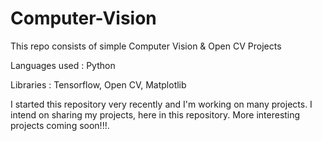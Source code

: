 # Computer-Vision
This repo consists of simple Computer Vision &amp; Open CV Projects

Languages used : Python

Libraries : Tensorflow, Open CV, Matplotlib

I started this repository very recently and I'm working on many projects. I intend on sharing my projects, here in this repository. 
More interesting projects coming soon!!!.
